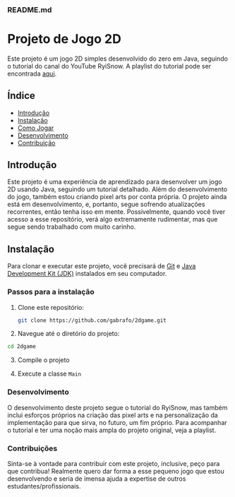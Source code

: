 ### README.md

# Projeto de Jogo 2D

Este projeto é um jogo 2D simples desenvolvido do zero em Java, seguindo o tutorial do canal do YouTube RyiSnow. A playlist do tutorial pode ser encontrada [aqui](https://www.youtube.com/playlist?list=PL_QPQmz5C6WUF-pOQDsbsKbaBZqXj4qSq).

## Índice

- [Introdução](#introdução)
- [Instalação](#instalação)
- [Como Jogar](#como-jogar)
- [Desenvolvimento](#desenvolvimento)
- [Contribuição](#contribuição)

## Introdução

Este projeto é uma experiência de aprendizado para desenvolver um jogo 2D usando Java, seguindo um tutorial detalhado. Além do desenvolvimento do jogo, também estou criando pixel arts por conta própria. O projeto ainda está em desenvolvimento, e, portanto, segue sofrendo atualizações recorrentes, então tenha isso em mente. Possivelmente, quando você tiver acesso a esse repositório, verá algo extremamente rudimentar, mas que segue sendo trabalhado com muito carinho.

## Instalação

Para clonar e executar este projeto, você precisará de [Git](https://git-scm.com) e [Java Development Kit (JDK)](https://www.oracle.com/java/technologies/javase-jdk17-downloads.html) instalados em seu computador.

### Passos para a instalação

1. Clone este repositório:
   ```sh
   git clone https://github.com/gabrafo/2dgame.git
   ```
   
2. Navegue até o diretório do projeto:
  ```sh
  cd 2dgame
  ```

3. Compile o projeto

4. Execute a classe `Main`

### Desenvolvimento

O desenvolvimento deste projeto segue o tutorial do RyiSnow, mas também inclui esforços próprios na criação das pixel arts e na personalização da implementação para que sirva, no futuro, um fim próprio. Para acompanhar o tutorial e ter uma noção mais ampla do projeto original, veja a playlist.

### Contribuições

Sinta-se à vontade para contribuir com este projeto, inclusive, peço para que contribua! Realmente quero dar forma a esse pequeno jogo que estou desenvolvendo e seria de imensa ajuda a expertise de outros estudantes/profissionais.
